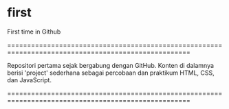 # first
First time in Github

====================================================================================================

Repositori pertama sejak bergabung dengan GitHub.
Konten di dalamnya berisi 'project' sederhana sebagai percobaan dan praktikum HTML, CSS, dan JavaScript.

====================================================================================================
